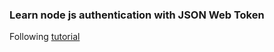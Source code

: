 ### Learn node js authentication with JSON Web Token
Following [tutorial](https://appdividend.com/2018/02/07/node-js-jwt-authentication-tutorial-scratch/)

